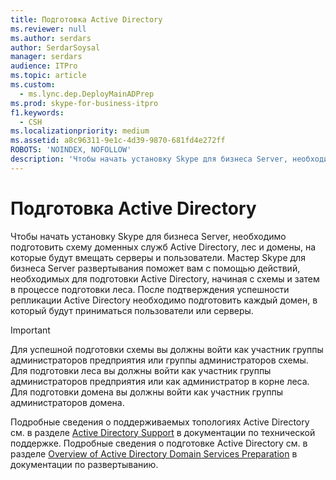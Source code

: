 ```yaml
---
title: Подготовка Active Directory
ms.reviewer: null
ms.author: serdars
author: SerdarSoysal
manager: serdars
audience: ITPro
ms.topic: article
ms.custom:
  - ms.lync.dep.DeployMainADPrep
ms.prod: skype-for-business-itpro
f1.keywords:
  - CSH
ms.localizationpriority: medium
ms.assetid: a8c96311-9e1c-4d39-9870-681fd4e272ff
ROBOTS: 'NOINDEX, NOFOLLOW'
description: 'Чтобы начать установку Skype для бизнеса Server, необходимо подготовить схему доменных служб Active Directory, лес и домены, на которые будут вмещать серверы и пользователи. Мастер Skype для бизнеса Server развертывания поможет вам с помощью действий, необходимых для подготовки Active Directory, начиная с схемы и затем в процессе подготовки леса. После подтверждения успешности репликации Active Directory необходимо подготовить каждый домен, в который будут приниматься пользователи или серверы.'
---
```


# <a name="prepare-active-directory"></a>Подготовка Active Directory

Чтобы начать установку Skype для бизнеса Server, необходимо подготовить схему доменных служб Active Directory, лес и домены, на которые будут вмещать серверы и пользователи. Мастер Skype для бизнеса Server развертывания поможет вам с помощью действий, необходимых для подготовки Active Directory, начиная с схемы и затем в процессе подготовки леса. После подтверждения успешности репликации Active Directory необходимо подготовить каждый домен, в который будут приниматься пользователи или серверы.

> [!IMPORTANT]
> Для успешной подготовки схемы вы должны войти как участник группы администраторов предприятия или группы администраторов схемы. Для подготовки леса вы должны войти как участник группы администраторов предприятия или как администратор в корне леса. Для подготовки домена вы должны войти как участник группы администраторов домена.

Подробные сведения о поддерживаемых топологиях Active Directory см. в разделе [Active Directory Support](/previous-versions/office/lync-server-2013/lync-server-2013-active-directory-support) в документации по технической поддержке. Подробные сведения о подготовке Active Directory см. в разделе [Overview of Active Directory Domain Services Preparation](/previous-versions/office/lync-server-2013/lync-server-2013-overview-of-active-directory-domain-services-preparation) в документации по развертыванию.